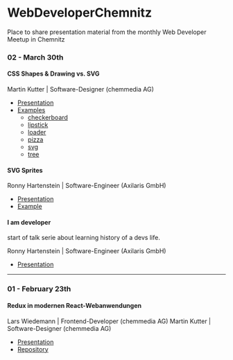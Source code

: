 # WebDeveloperChemnitz
Place to share presentation material from the monthly Web Developer Meetup in Chemnitz

### 02 - March 30th
#### CSS Shapes & Drawing vs. SVG
Martin Kutter | Software-Designer (chemmedia AG)
* [Presentation](https://github.com/martinkutter/WebDeveloperChemnitz/blob/master/02%20-%20March%2030th/CSS%20Shapes/Presentation%20-%20CSS%20Shapes%20%26%20Drawing%20vs.%20SVG.pdf)
* [Examples](https://github.com/martinkutter/WebDeveloperChemnitz/blob/master/02%20-%20March%2030th/examples)
	* [checkerboard](https://htmlpreview.github.io/?https://github.com/martinkutter/WebDeveloperChemnitz/blob/master/02%20-%20March%2030th/examples/checkerboard/index.html)
	* [lipstick](https://htmlpreview.github.io/?https://github.com/martinkutter/WebDeveloperChemnitz/blob/master/02%20-%20March%2030th/examples/lipstick/index.html)
	* [loader](https://htmlpreview.github.io/?https://github.com/martinkutter/WebDeveloperChemnitz/blob/master/02%20-%20March%2030th/examples/loader/index.html)
	* [pizza](https://htmlpreview.github.io/?https://github.com/martinkutter/WebDeveloperChemnitz/blob/master/02%20-%20March%2030th/examples/pizza/index.html)
	* [svg](https://htmlpreview.github.io/?https://github.com/martinkutter/WebDeveloperChemnitz/blob/master/02%20-%20March%2030th/examples/svg/index.html)
	* [tree](https://htmlpreview.github.io/?https://github.com/martinkutter/WebDeveloperChemnitz/blob/master/02%20-%20March%2030th/examples/tree/index.html)

#### SVG Sprites
Ronny Hartenstein | Software-Engineer (Axilaris GmbH)
* [Presentation](https://github.com/martinkutter/WebDeveloperChemnitz/blob/master/02%20-%20March%2030th/SVG%20Sprites/Presentation%20-%20SVG%20Sprites%20in%20a%20nutshell.pdf)
* [Example](http://blog.rh-flow.de/svg-sprites-demo/index.html)


#### I am developer
start of talk serie about learning history of a devs life.

Ronny Hartenstein | Software-Engineer (Axilaris GmbH)
* [Presentation](https://github.com/martinkutter/WebDeveloperChemnitz/blob/master/02%20-%20March%2030th/I%20am%20developer/Presentation%20-%20I%20am%20developer%20I%20have%20no%20life%20-%20Meine%20Lern-Historie.pdf)


- - -
### 01 - February 23th
#### Redux in modernen React-Webanwendungen
Lars Wiedemann | Frontend-Developer (chemmedia AG)
Martin Kutter | Software-Designer (chemmedia AG)
* [Presentation](https://github.com/martinkutter/WebDeveloperChemnitz/blob/master/01%20-%20February%2023th/Presentation%20-%20REDUX%20in%20modernen%20Webanwendungen.pdf)
* [Repository](https://github.com/gernsdorfer/react-shop)